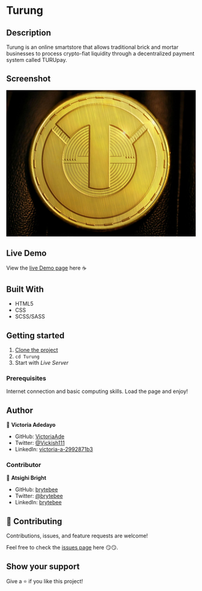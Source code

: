 # Turung

## Description

Turung is an online smartstore that allows traditional brick and mortar businesses to process crypto-fiat liquidity through a decentralized payment system called TURUpay.

## Screenshot

![Turung Coin](./images/gold-circle.jpg)

## Live Demo

View the [live Demo page](https://www.turung.io/) here ☕

## Built With

- HTML5
- CSS
- SCSS/SASS

## Getting started

1. [Clone the project](https://github.com/VictoriaAde/Turung.git)
2. `cd Turung`
3. Start with _Live Server_

### Prerequisites

Internet connection and basic computing skills.
Load the page and enjoy!

## Author

👤 **Victoria Adedayo**

- GitHub: [VictoriaAde](https://github.com/VictoriaAde)
- Twitter: [@Vickish111](https://twitter.com/Vickish111)
- LinkedIn: [victoria-a-2992871b3](https://www.linkedin.com/in/victoria-a-2992871b3)

### Contributor

👤 **Atsighi Bright**

- GitHub: [brytebee](https://github.com/brytebee)
- Twitter: [@brytebee](https://twitter.com/brytebee)
- LinkedIn: [brytebee](https://www.linkedin.com/in/brytebee/)

## 🤝 Contributing

Contributions, issues, and feature requests are welcome!

Feel free to check the [issues page](https://github.com/VictoriaAde/Turung/issues) here 😏😏.

## Show your support

Give a ⭐️ if you like this project!
